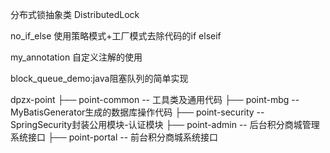 分布式锁抽象类
DistributedLock

no_if_else
使用策略模式+工厂模式去除代码的if elseif

my_annotation
自定义注解的使用

block_queue_demo:java阻塞队列的简单实现


dpzx-point
├── point-common -- 工具类及通用代码
├── point-mbg -- MyBatisGenerator生成的数据库操作代码
├── point-security -- SpringSecurity封装公用模块-认证模块
├── point-admin -- 后台积分商城管理系统接口
├── point-portal -- 前台积分商城系统接口
